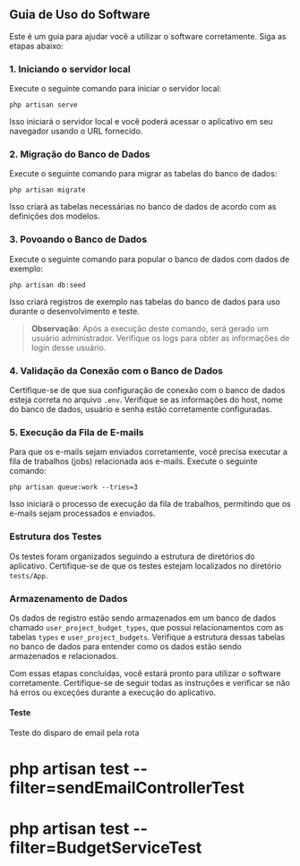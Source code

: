 ## Guia de Uso do Software

Este é um guia para ajudar você a utilizar o software corretamente. Siga as etapas abaixo:

### 1. Iniciando o servidor local

Execute o seguinte comando para iniciar o servidor local:

```
php artisan serve
```

Isso iniciará o servidor local e você poderá acessar o aplicativo em seu navegador usando o URL fornecido.

### 2. Migração do Banco de Dados

Execute o seguinte comando para migrar as tabelas do banco de dados:

```
php artisan migrate
```

Isso criará as tabelas necessárias no banco de dados de acordo com as definições dos modelos.

### 3. Povoando o Banco de Dados

Execute o seguinte comando para popular o banco de dados com dados de exemplo:

```
php artisan db:seed
```

Isso criará registros de exemplo nas tabelas do banco de dados para uso durante o desenvolvimento e teste.

> **Observação**: Após a execução deste comando, será gerado um usuário administrador. Verifique os logs para obter as informações de login desse usuário.

### 4. Validação da Conexão com o Banco de Dados

Certifique-se de que sua configuração de conexão com o banco de dados esteja correta no arquivo `.env`. Verifique se as informações do host, nome do banco de dados, usuário e senha estão corretamente configuradas.

### 5. Execução da Fila de E-mails

Para que os e-mails sejam enviados corretamente, você precisa executar a fila de trabalhos (jobs) relacionada aos e-mails. Execute o seguinte comando:

```
php artisan queue:work --tries=3
```

Isso iniciará o processo de execução da fila de trabalhos, permitindo que os e-mails sejam processados e enviados.

### Estrutura dos Testes

Os testes foram organizados seguindo a estrutura de diretórios do aplicativo. Certifique-se de que os testes estejam localizados no diretório `tests/App`.

### Armazenamento de Dados

Os dados de registro estão sendo armazenados em um banco de dados chamado `user_project_budget_types`, que possui relacionamentos com as tabelas `types` e `user_project_budgets`. Verifique a estrutura dessas tabelas no banco de dados para entender como os dados estão sendo armazenados e relacionados.

Com essas etapas concluídas, você estará pronto para utilizar o software corretamente. Certifique-se de seguir todas as instruções e verificar se não há erros ou exceções durante a execução do aplicativo.

#### Teste

Teste do disparo de email pela rota

# php artisan test --filter=sendEmailControllerTest
# php artisan test --filter=BudgetServiceTest 
